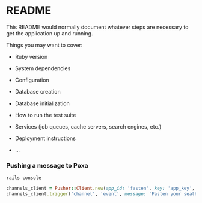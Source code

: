 # README

This README would normally document whatever steps are necessary to get the
application up and running.

Things you may want to cover:

* Ruby version

* System dependencies

* Configuration

* Database creation

* Database initialization

* How to run the test suite

* Services (job queues, cache servers, search engines, etc.)

* Deployment instructions

* ...

### Pushing a message to Poxa

```
rails console
```

```ruby
channels_client = Pusher::Client.new(app_id: 'fasten', key: 'app_key', secret: 'secret', host: 'poxa', port: 8080)
channels_client.trigger('channel', 'event', message: 'Fasten your seatbelt!');
```
